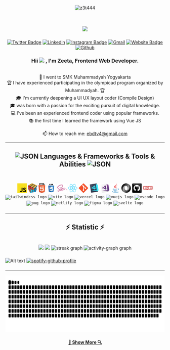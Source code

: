 <div align="center">
  <p align="center"> <img src=https://komarev.com/ghpvc/?username=z3t444 alt=z3t444 /> </p>
</div>




<h1 align="center">
  <a href="https://git.io/typing-svg">
    <img src="https://readme-typing-svg.herokuapp.com/?lines=Hello,+There!+👋;This+is+Zeeta+FrontDev..;Nice+to+meet+you!&center=true&size=30">
  </a>
</h1>

<div align="center">

[![Twitter Badge](https://img.shields.io/badge/-Twitter-1da1f2?labelColor=1da1f2&logo=twitter&logoColor=white&link=https://twitter.com/z3t444)](https://twitter.com/z3t444)
[![Linkedin](https://img.shields.io/badge/-LinkedIn-blue?style=flat&logo=Linkedin&logoColor=white)](https://www.linkedin.com/in/zeetafrontdev)
[![Instagram Badge](https://img.shields.io/badge/-Instagram-purple?logo=instagram&logoColor=white&link=https://instagram.com/zzz_3t44/)](https://www.instagram.com/zzz_3t44)
[![Gmail](https://img.shields.io/badge/-Gmail-c14438?style=flat&logo=Gmail&logoColor=white)](mailto:ebdtv4@gmail.com)
[![Website Badge](https://img.shields.io/badge/-Website-c14438?style=flat&logo=Google-Chrome&logoColor=white&link=https://rebuildnunino.netlify.app)](https://rebuildnunino.netlify.app)
[![Github](https://img.shields.io/github/followers/z3t444?label=Follow&style=social)](https://github.com/z3t444)

</div>


<h3 align="center"> Hii <img src="https://media.giphy.com/media/hvRJCLFzcasrR4ia7z/giphy.gif" width="28"> , I'm Zeeta, Frontend Web Developer.</h3>
<p align="center">
  <br>
  🏫 I went to SMK Muhammadyah Yogyakarta
  <br>
  🏆️ I have experienced participating in the olympicad program organized by Muhammadyah. 🏆️
  <br>
  🎓 I'm currently deepening a UI UX layout coder (Compile Design)
  <br>
  🎓 was born with a passion for the exciting pursuit of digital knowledge.
  <br>
  💻 I've been an experienced frontend coder using popular frameworks.
  <br>
  📚 the first time I learned the framework using Vue JS
  <br>
  <br>
  📫 How to reach me: <a href="mailto: ebdtv4@gmail.com">ebdtv4@gmail.com</a>
</p>

<hr>
<h2 align="center"> <img title="JSON" height="25" src="https://media3.giphy.com/media/sRW4SCnxfcx1LaFBtt/200w.gif?cid=6c09b952kmthrw6or4tgsuetjij5vl2ljfs0jcsl20f7z2nk&ep=v1_gifs_search&rid=200w.gif&ct=s"> Languages & Frameworks & Tools & Abilities <img title="JSON" height="25" src="https://media3.giphy.com/media/sRW4SCnxfcx1LaFBtt/200w.gif?cid=6c09b952kmthrw6or4tgsuetjij5vl2ljfs0jcsl20f7z2nk&ep=v1_gifs_search&rid=200w.gif&ct=s"> </h2>
<br>
<p align="center">
 <code><img title="Javascript" height="30" src="images/javascript.svg"></code>
<code><img title="Problem Solving" height="30" src="images/problemSolving.png"></code>
  <code><img title="HTML5" height="30" src="images/html5.svg"></code>
  <code><img title="CSS" height="30" src="images/css.svg"></code>
  <code><img title="SASS" height="30" src="images/sass.svg"></code>
  <code><img title="React" height="30" src="images/react-original.svg"></code>
  <code><img title="Git" height="30" src="images/git-original.svg"></code>
  <code><img title="Visual Studio Code" height="30" src="images/vscode.png"></code>
  <code><img title="Microsoft Visual Studio" height="30" src="images/visualstudio.png"></code>
  <code><img title="Java" height="30" src="images/java-original.svg"></code>
  <code><img title="JSON" height="30" src="images/json.svg"></code>
  <code><img title="GitHub" height="30" src="images/github.svg"></code>
  <code><img title="npm" height="30" src="images/npm.svg"></code>
  <code><img src="https://skillicons.dev/icons?i=tailwind" height="30" alt="tailwindcss logo"  /></code>
  <code><img src="https://skillicons.dev/icons?i=vite" height="30" alt="vite logo"  /></code>
  <code><img src="https://skillicons.dev/icons?i=vercel" height="30" alt="vercel logo"  /></code>
  <code><img src="https://skillicons.dev/icons?i=vue" height="30" alt="vuejs logo"  /></code>
  <code><img src="https://skillicons.dev/icons?i=vscode" height="30" alt="vscode logo"  /></code>
  <code><img src="https://skillicons.dev/icons?i=pug" height="30" alt="pug logo"  /></code>
  <code><img src="https://skillicons.dev/icons?i=netlify" height="30" alt="netlify logo"  /></code>
  <code><img src="https://skillicons.dev/icons?i=figma" height="30" alt="figma logo"  /></code>
  <code><img src="https://skillicons.dev/icons?i=svelte" height="30" alt="svelte logo"  /></code>
</p>

###

<hr>

<h2 align="center">⚡ Statistic ⚡</h2>
<br>
<div align="center">
 <img width="35%" src="https://github-readme-stats-eight-theta.vercel.app/api?username=z3t444&show_icons=true&hide_border=true&theme=dark&include_all_commits=true&count_private=true&icon_color=FFFFFF&bg_color=20232a"/>
    <img width="25%" src="https://github-readme-stats-eight-theta.vercel.app/api/top-langs/?username=z3t444&layout=compact&langs_count=10&theme=dark&bg_color=20232a"/>
  <img src="https://streak-stats.demolab.com?user=z3t444&locale=en&mode=daily&theme=react&hide_border=true&border_radius=5&border=3" height="120px" alt="streak graph"  />
  <img src="https://github-readme-activity-graph.vercel.app/graph?username=z3t444&radius=16&theme=react&area=true&order=5&hide_border=true" height="150" alt="activity-graph graph"  />
</div>


###

![Alt text](https://spotify-recently-played-readme.vercel.app/api?user=31yco6mkeps3ryd5dm6mrm33tobi&unique={true|1|on|yes})
[![spotify-github-profile](https://spotify-github-profile.vercel.app/api/view?uid=31yco6mkeps3ryd5dm6mrm33tobi&cover_image=true&theme=novatorem&show_offline=false&background_color=121212&interchange=false&bar_color=53b14f&bar_color_cover=false)](https://github.com/kittinan/spotify-github-profile)
###

###



<hr>

<div align="center">
  <img src="https://raw.githubusercontent.com/platane/snk/output/github-contribution-grid-snake.svg" height="180" alt="snake"/>
</div>

<h4 align="center">
  <a href="https://github.com/z3t444?tab=repositories" title="Show Repositories">🔎 Show More 🔍</a>
</h4>
